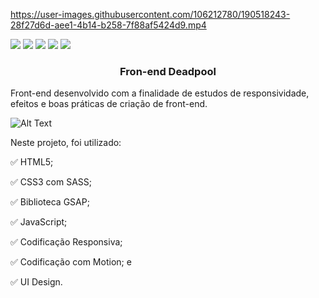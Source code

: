 

https://user-images.githubusercontent.com/106212780/190518243-28f27d6d-aee1-4b14-b258-7f88af5424d9.mp4

<img src="https://img.shields.io/badge/HTML5-E34F26?style=for-the-badge&logo=html5&logoColor=white"/> <img src="https://img.shields.io/badge/Sass-CC6699?style=for-the-badge&logo=sass&logoColor=white"/>
<img src="https://img.shields.io/badge/CSS3-1572B6?style=for-the-badge&logo=css3&logoColor=white" />
<img src="https://img.shields.io/badge/JavaScript-F7DF1E?style=for-the-badge&logo=javascript&logoColor=black" />
<img src="https://aleen42.github.io/badges/src/photoshop.svg" />

<h3 align="center">
  Fron-end Deadpool
</h3>

Front-end desenvolvido com a finalidade de estudos de responsividade, efeitos e boas práticas de criação de front-end.


![Alt Text](demo.gif)


Neste projeto, foi utilizado:

:white_check_mark: HTML5;

:white_check_mark: CSS3 com SASS;

:white_check_mark: Biblioteca GSAP;

:white_check_mark: JavaScript;

:white_check_mark: Codificação Responsiva;

:white_check_mark: Codificação com Motion; e

:white_check_mark: UI Design.
